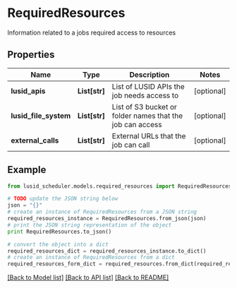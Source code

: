 # RequiredResources

Information related to a jobs required access to resources

## Properties
Name | Type | Description | Notes
------------ | ------------- | ------------- | -------------
**lusid_apis** | **List[str]** | List of LUSID APIs the job needs access to | [optional] 
**lusid_file_system** | **List[str]** | List of S3 bucket or folder names that the job can access | [optional] 
**external_calls** | **List[str]** | External URLs that the job can call | [optional] 

## Example

```python
from lusid_scheduler.models.required_resources import RequiredResources

# TODO update the JSON string below
json = "{}"
# create an instance of RequiredResources from a JSON string
required_resources_instance = RequiredResources.from_json(json)
# print the JSON string representation of the object
print RequiredResources.to_json()

# convert the object into a dict
required_resources_dict = required_resources_instance.to_dict()
# create an instance of RequiredResources from a dict
required_resources_form_dict = required_resources.from_dict(required_resources_dict)
```
[[Back to Model list]](../README.md#documentation-for-models) [[Back to API list]](../README.md#documentation-for-api-endpoints) [[Back to README]](../README.md)


